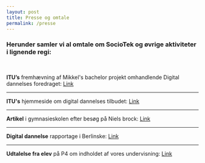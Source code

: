 ```yaml
---
layout: post
title: Presse og omtale
permalink: /presse
---
```

### Herunder samler vi al omtale om SocioTek og øvrige aktiviteter i lignende regi:
<br>


**ITU’s** fremhævning af Mikkel's bachelor projekt omhandlende Digital dannelses foredraget: [Link](https://www.itu.dk/om-itu/presse/nyheder/2017/itu-workshop-goer-teenagere-til-mere-reflekterede-medieforbrugere)

***

**ITU's** hjemmeside om digital dannelses tilbudet:
[Link](https://www.itu.dk/uddannelser/studieliv/besoeg-itu)

***

**Artikel** i gymnasieskolen efter besøg på Niels brock:
[Link](http://gymnasieskolen.dk/digitalt-indfoedte-fik-en-overraskende-lektion)

***

**Digital dannelse** rapportage i Berlinske:
[Link](https://www.b.dk/nationalt/elever-laerer-at-beskytte-sig-selv-paa-nettet-det-er-helt-vildt-skraemmende)

***

**Udtalelse fra elev** på P4 om indholdet af vores undervisning:
[Link](http://www.dr.dk/radio/ondemand/p4kbh/p4-eftermiddag-2017-02-15-15-03-7#!/37:54)
